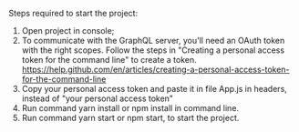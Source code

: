 Steps required to start the project:
1. Open project in console;
2. To communicate with the GraphQL server, you'll need an OAuth token with the right scopes.
   Follow the steps in "Creating a personal access token for the command line" to create a token.
   https://help.github.com/en/articles/creating-a-personal-access-token-for-the-command-line
3. Copy your personal access token and paste it in file App.js in headers, instead of "your personal access token"
4. Run command yarn install or npm install in command line.
5. Run command yarn start or npm start, to start the project.